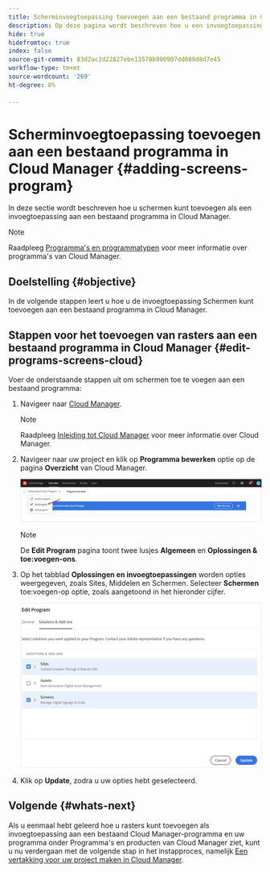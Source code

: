 ```yaml
---
title: Scherminvoegtoepassing toevoegen aan een bestaand programma in Cloud Manager
description: Op deze pagina wordt beschreven hoe u een invoegtoepassing voor schermen toevoegt aan een bestaand programma in Cloud Manager for Screens als Cloud Service.
hide: true
hidefromtoc: true
index: false
source-git-commit: 83d2ac2d22827ebe13578b900907dd089d8d7e45
workflow-type: tm+mt
source-wordcount: '269'
ht-degree: 0%

---
```



# Scherminvoegtoepassing toevoegen aan een bestaand programma in Cloud Manager {#adding-screens-program}

In deze sectie wordt beschreven hoe u schermen kunt toevoegen als een invoegtoepassing aan een bestaand programma in Cloud Manager.

>[!NOTE]
>Raadpleeg [Programma&#39;s en programmatypen](https://experienceleague.adobe.com/docs/experience-manager-cloud-service/onboarding/getting-access/understand-program-types.html?lang=en) voor meer informatie over programma&#39;s van Cloud Manager.

## Doelstelling {#objective}

In de volgende stappen leert u hoe u de invoegtoepassing Schermen kunt toevoegen aan een bestaand programma in Cloud Manager.

## Stappen voor het toevoegen van rasters aan een bestaand programma in Cloud Manager {#edit-programs-screens-cloud}

Voer de onderstaande stappen uit om schermen toe te voegen aan een bestaand programma:

1. Navigeer naar [Cloud Manager](https://my.cloudmanager.adobe.com/).

   >[!NOTE]
   >Raadpleeg [Inleiding tot Cloud Manager](https://experienceleague.adobe.com/docs/experience-manager-cloud-service/onboarding/onboarding-concepts/cloud-manager-introduction.html?lang=en) voor meer informatie over Cloud Manager.

1. Navigeer naar uw project en klik op **Programma bewerken** optie op de pagina **Overzicht** van Cloud Manager.

   ![afbeelding](/help/screens-cloud/assets/onboarding/add-onexisting1.png)

   >[!NOTE]
   >De **Edit Program** pagina toont twee lusjes **Algemeen** en **Oplossingen &amp; toe:voegen-ons**.

1. Op het tabblad **Oplossingen en invoegtoepassingen** worden opties weergegeven, zoals Sites, Middelen en Schermen. Selecteer **Schermen** toe:voegen-op optie, zoals aangetoond in het hieronder cijfer.

   ![afbeelding](/help/screens-cloud/assets/onboarding/add-onexisting2.png)

1. Klik op **Update**, zodra u uw opties hebt geselecteerd.

## Volgende {#whats-next}

Als u eenmaal hebt geleerd hoe u rasters kunt toevoegen als invoegtoepassing aan een bestaand Cloud Manager-programma en uw programma onder Programma&#39;s en producten van Cloud Manager ziet, kunt u nu verdergaan met de volgende stap in het instapproces, namelijk [Een vertakking voor uw project maken in Cloud Manager](/help/screens-cloud/onboarding-screens-cloud/creating-a-branch.md).